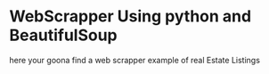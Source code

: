 # WebScrapper Using python and BeautifulSoup
 here your goona find a web scrapper example of real Estate Listings
